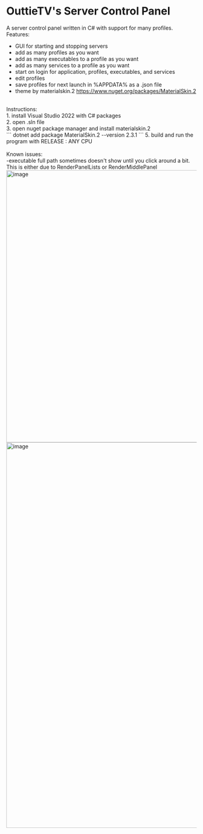 # OuttieTV's Server Control Panel
A server control panel written in C# with support for many profiles.<br />
Features:<br />
- GUI for starting and stopping servers
- add as many profiles as you want
- add as many executables to a profile as you want
- add as many services to a profile as you want
- start on login for application, profiles, executables, and services
- edit profiles
- save profiles for next launch in %APPDATA% as a .json file
- theme by materialskin.2 https://www.nuget.org/packages/MaterialSkin.2
<br />
Instructions:<br />
1. install Visual Studio 2022 with C# packages<br />
2. open .sln file<br />
3. open nuget package manager and install materialskin.2<br />
```
dotnet add package MaterialSkin.2 --version 2.3.1
```
5. build and run the program with RELEASE : ANY CPU<br />
<br />
Known issues:<br />
-executable full path sometimes doesn't show until you click around a bit. This is either due to RenderPanelLists or RenderMiddlePanel<br />
<img width="1100" height="720" alt="image" src="https://github.com/user-attachments/assets/a8cb4d3b-ea9a-418e-9838-20a6f7c7cf03" />
<img width="1920" height="1020" alt="image" src="https://github.com/user-attachments/assets/3dbc5f67-97b2-442d-b5e3-f329964dab33" />

